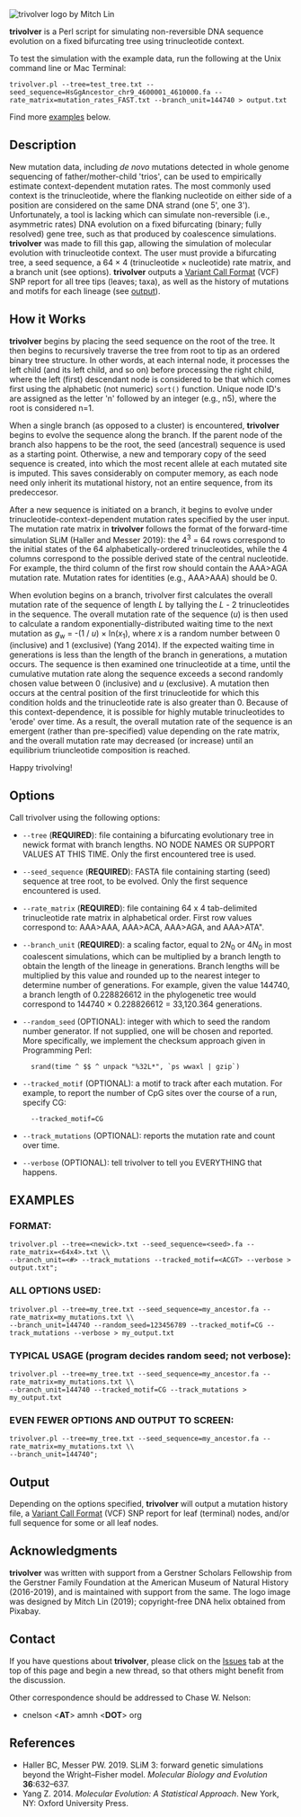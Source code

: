 <img src="https://github.com/chasewnelson/trivolver/blob/master/trivolver_logo.png?raw=true" title="trivolver logo by Mitch Lin" alt="trivolver logo by Mitch Lin" align="middle">

**trivolver** is a Perl script for simulating non-reversible DNA sequence evolution on a fixed bifurcating tree using trinucleotide context.

To test the simulation with the example data, run the following at the Unix command line or Mac Terminal:

`trivolver.pl --tree=test_tree.txt --seed_sequence=HsGgAncestor_chr9_4600001_4610000.fa --rate_matrix=mutation_rates_FAST.txt --branch_unit=144740 > output.txt`

Find more [examples](#examples) below.

## <a name="description"></a>Description

New mutation data, including *de novo* mutations detected in whole genome sequencing of father/mother-child 'trios', can be used to empirically estimate context-dependent mutation rates. The most commonly used context is the trinucleotide, where the flanking nucleotide on either side of a position are considered on the same DNA strand (one 5', one 3'). Unfortunately, a tool is lacking which can simulate non-reversible (i.e., asymmetric rates) DNA evolution on a fixed bifurcating (binary; fully resolved) gene tree, such as that produced by coalescence simulations. **trivolver** was made to fill this gap, allowing the simulation of molecular evolution with trinucleotide context. The user must provide a bifurcating tree, a seed sequence, a 64 × 4 (trinucleotide × nucleotide) rate matrix, and a branch unit (see options). **trivolver** outputs a <a target="_blank" href="https://github.com/samtools/hts-specs">Variant Call Format</a> (VCF) SNP report for all tree tips (leaves; taxa), as well as the history of mutations and motifs for each lineage (see [output](#output)).

## <a name="how-it-works"></a>How it Works

**trivolver** begins by placing the seed sequence on the root of the tree. It then begins to recursively traverse the tree from root to tip as an ordered binary tree structure. In other words, at each internal node, it processes the left child (and its left child, and so on) before processing the right child, where the left (first) descendant node is considered to be that which comes first using the alphabetic (not numeric) `sort()` function. Unique node ID's are assigned as the letter 'n' followed by an integer (e.g., n5), where the root is considered n=1.

When a single branch (as opposed to a cluster) is encountered, **trivolver** begins to evolve the sequence along the branch. If the parent node of the branch also happens to be the root, the seed (ancestral) sequence is used as a starting point. Otherwise, a new and temporary copy of the seed sequence is created, into which the most recent allele at each mutated site is imputed. This saves considerably on computer memory, as each node need only inherit its mutational history, not an entire sequence, from its predeccesor.

After a new sequence is initiated on a branch, it begins to evolve under trinucleotide-context-dependent mutation rates specified by the user input. The mutation rate matrix in **trivolver** follows the format of the forward-time simulation SLiM (Haller and Messer 2019): the 4<sup>3</sup> = 64 rows correspond to the initial states of the 64 alphabetically-ordered trinucleotides, while the 4 columns correspond to the possible derived state of the central nucleotide. For example, the third column of the first row should contain the AAA>AGA mutation rate. Mutation rates for identities (e.g., AAA>AAA) should be 0.

When evolution begins on a branch, trivolver first calculates the overall mutation rate of the sequence of length *L* by tallying the *L* - 2 trinucleotides in the sequence. The overall mutation rate of the sequence (*u*) is then used to calculate a random exponentially-distributed waiting time to the next mutation as *g*<sub>w</sub> = -(1 / *u*) × ln(*x*<sub>1</sub>), where *x* is a random number between 0 (inclusive) and 1 (exclusive) (Yang 2014). If the expected waiting time in generations is less than the length of the branch in generations, a mutation occurs. The sequence is then examined one trinucleotide at a time, until the cumulative mutation rate along the sequence exceeds a second randomly chosen value between 0 (inclusive) and *u* (exclusive). A mutation then occurs at the central position of the first trinucleotide for which this condition holds and the trinucleotide rate is also greater than 0. Because of this context-dependence, it is possible for highly mutable trinucleotides to 'erode' over time. As a result, the overall mutation rate of the sequence is an emergent (rather than pre-specified) value depending on the rate matrix, and the overall mutation rate may decreased (or increase) until an equilibrium triuncleotide composition is reached.

Happy trivolving!

## <a name="options"></a>Options

Call trivolver using the following options:

* `--tree` (**REQUIRED**): file containing a bifurcating evolutionary tree in newick format with branch lengths. NO NODE NAMES OR SUPPORT VALUES AT THIS TIME. Only the first encountered tree is used.
* `--seed_sequence` (**REQUIRED**): FASTA file containing starting (seed) sequence at tree root, to be evolved. Only the first sequence encountered is used.
* `--rate_matrix` (**REQUIRED**): file containing 64 x 4 tab-delimited trinucleotide rate matrix in alphabetical order. First row values correspond to: AAA>AAA, AAA>ACA, AAA>AGA, and AAA>ATA".
* `--branch_unit` (**REQUIRED**): a scaling factor, equal to 2*N*<sub>0</sub> or 4*N*<sub>0</sub> in most coalescent simulations, which can be multiplied by a branch length to obtain the length of the lineage in generations. Branch lengths will be multiplied by this value and rounded up to the nearest integer to determine number of generations. For example, given the value 144740, a branch length of 0.228826612 in the phylogenetic tree would correspond to 144740 × 0.228826612 = 33,120.364 generations.
* `--random_seed` (OPTIONAL): integer with which to seed the random number generator. If not supplied, one will be chosen and reported. More specifically, we implement the checksum approach given in Programming Perl: 

		srand(time ^ $$ ^ unpack "%32L*", `ps wwaxl | gzip`)
		
* `--tracked_motif` (OPTIONAL): a motif to track after each mutation. For example, to report the number of CpG sites over the course of a run, specify CG:

		--tracked_motif=CG

* `--track_mutations` (OPTIONAL): reports the mutation rate and count over time.
* `--verbose` (OPTIONAL): tell trivolver to tell you EVERYTHING that happens.

## <a name="examples"></a>EXAMPLES

### FORMAT:

	trivolver.pl --tree=<newick>.txt --seed_sequence=<seed>.fa --rate_matrix=<64x4>.txt \\ 
	--branch_unit=<#> --track_mutations --tracked_motif=<ACGT> --verbose > output.txt";
	
### ALL OPTIONS USED:

	trivolver.pl --tree=my_tree.txt --seed_sequence=my_ancestor.fa --rate_matrix=my_mutations.txt \\
	--branch_unit=144740 --random_seed=123456789 --tracked_motif=CG --track_mutations --verbose > my_output.txt
	
### TYPICAL USAGE (program decides random seed; not verbose):

	trivolver.pl --tree=my_tree.txt --seed_sequence=my_ancestor.fa --rate_matrix=my_mutations.txt \\
	--branch_unit=144740 --tracked_motif=CG --track_mutations > my_output.txt

### EVEN FEWER OPTIONS AND OUTPUT TO SCREEN:

	trivolver.pl --tree=my_tree.txt --seed_sequence=my_ancestor.fa --rate_matrix=my_mutations.txt \\
	--branch_unit=144740";

## <a name="output"></a>Output

Depending on the options specified, **trivolver** will output a mutation history file, a <a target="_blank" href="https://github.com/samtools/hts-specs">Variant Call Format</a> (VCF) SNP report for leaf (terminal) nodes, and/or full sequence for some or all leaf nodes.

## <a name="acknowledgments"></a>Acknowledgments
**trivolver** was written with support from a Gerstner Scholars Fellowship from the Gerstner Family Foundation at the American Museum of Natural History (2016-2019), and is maintained with support from the same. The logo image was designed by Mitch Lin (2019); copyright-free DNA helix obtained from Pixabay.

## <a name="contact"></a>Contact
If you have questions about **trivolver**, please click on the <a target="_blank" href="https://github.com/chasewnelson/trivolver/issues">Issues</a> tab at the top of this page and begin a new thread, so that others might benefit from the discussion.

Other correspondence should be addressed to Chase W. Nelson: 

* cnelson <**AT**> amnh <**DOT**> org

## <a name="references"></a>References

* Haller BC, Messer PW. 2019. SLiM 3: forward genetic simulations beyond the Wright–Fisher model. *Molecular Biology and Evolution* **36**:632–637.
* Yang Z. 2014. *Molecular Evolution: A Statistical Approach*. New York, NY: Oxford University Press.